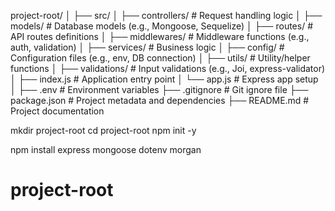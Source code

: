 
project-root/
│
├── src/
│   ├── controllers/   # Request handling logic
│   ├── models/        # Database models (e.g., Mongoose, Sequelize)
│   ├── routes/        # API routes definitions
│   ├── middlewares/   # Middleware functions (e.g., auth, validation)
│   ├── services/      # Business logic
│   ├── config/        # Configuration files (e.g., env, DB connection)
│   ├── utils/         # Utility/helper functions
│   ├── validations/   # Input validations (e.g., Joi, express-validator)
│   ├── index.js       # Application entry point
│   └── app.js         # Express app setup
│
├── .env               # Environment variables
├── .gitignore         # Git ignore file
├── package.json       # Project metadata and dependencies
├── README.md          # Project documentation

mkdir project-root
cd project-root
npm init -y

npm install express mongoose dotenv morgan

# project-root
